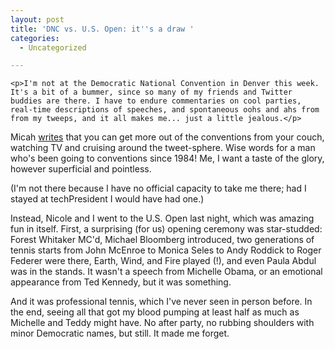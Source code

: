 ```yaml
---
layout: post
title: 'DNC vs. U.S. Open: it''s a draw '
categories:
  - Uncategorized

---
```



    <p>I'm not at the Democratic National Convention in Denver this week. It's a bit of a bummer, since so many of my friends and Twitter buddies are there. I have to endure commentaries on cool parties, real-time descriptions of speeches, and spontaneous oohs and ahs from from my tweeps, and it all makes me... just a little jealous.</p>
<p>Micah <a href="http://www.techpresident.com/blog/entry/28940/why_i_m_not_going_to_denver_or_minneapolis">writes</a> that you can get more out of the conventions from your couch, watching TV and cruising around the tweet-sphere. Wise words for a man who's been going to conventions since 1984! Me, I want a taste of the glory, however superficial and pointless.</p>
<p>(I'm not there because I have no official capacity to take me there; had I stayed at techPresident I would have had one.)</p>
<p>Instead, Nicole and I went to the U.S. Open last night, which was amazing fun in itself. First, a surprising (for us) opening ceremony was star-studded: Forest Whitaker MC'd, Michael Bloomberg introduced, two generations of tennis starts from John McEnroe to Monica Seles to Andy Roddick to Roger Federer were there, Earth, Wind, and Fire played (!), and even Paula Abdul was in the stands. It wasn't a speech from Michelle Obama, or an emotional appearance from Ted Kennedy, but it was something.</p>
<p>And it was professional tennis, which I've never seen in person before. In the end, seeing all that got my blood pumping at least half as much as Michelle and Teddy might have. No after party, no rubbing shoulders with minor Democratic names, but still. It made me forget.</p>
  
